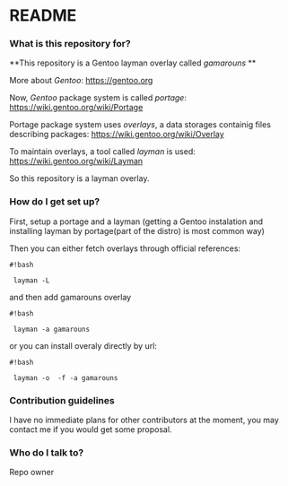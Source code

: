 # README #

### What is this repository for? ###

**This repository is a Gentoo layman overlay called *gamarouns* **

More about *Gentoo*: https://gentoo.org

Now, *Gentoo* package system is called *portage*: https://wiki.gentoo.org/wiki/Portage

Portage package system uses *overlays*, a data storages containig files describing packages: https://wiki.gentoo.org/wiki/Overlay

To maintain overlays, a tool called *layman* is used: https://wiki.gentoo.org/wiki/Layman

So this repository is a layman overlay.

### How do I get set up? ###

First, setup a portage and a layman (getting a Gentoo instalation and installing layman by portage(part of the distro) is most common way)

Then you can either fetch overlays through official references:

```
#!bash

 layman -L

```
and then add gamarouns overlay

```
#!bash

 layman -a gamarouns

```

or you can install overaly directly by url:

```
#!bash

 layman -o  -f -a gamarouns

```


### Contribution guidelines ###

I have no immediate plans for other contributors at the moment, you may contact me if you would get some proposal.

### Who do I talk to? ###

Repo owner